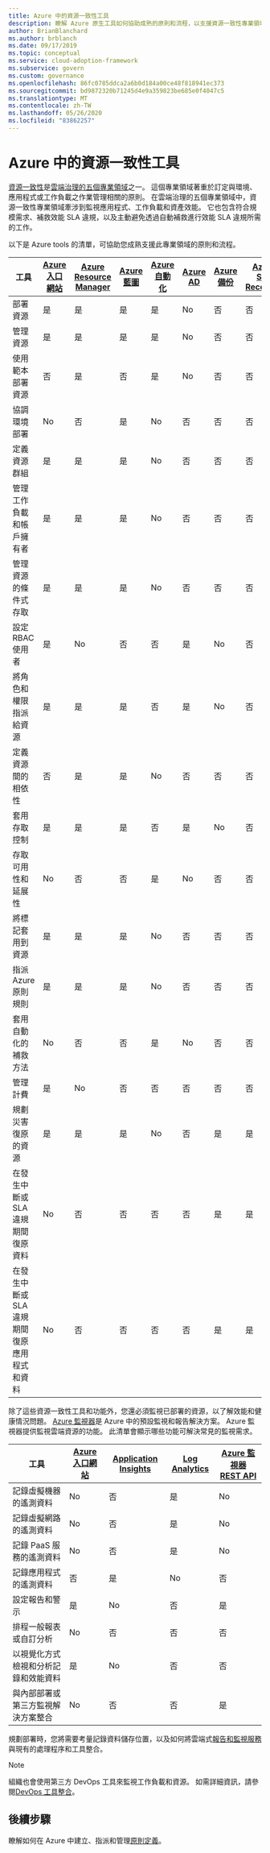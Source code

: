 ```yaml
---
title: Azure 中的資源一致性工具
description: 瞭解 Azure 原生工具如何協助成熟的原則和流程，以支援資源一致性專業領域。
author: BrianBlanchard
ms.author: brblanch
ms.date: 09/17/2019
ms.topic: conceptual
ms.service: cloud-adoption-framework
ms.subservice: govern
ms.custom: governance
ms.openlocfilehash: 86fc0785ddca2a6b0d184a00ce48f818941ec373
ms.sourcegitcommit: bd9872320b71245d4e9a359823be685e0f4047c5
ms.translationtype: MT
ms.contentlocale: zh-TW
ms.lasthandoff: 05/26/2020
ms.locfileid: "83862257"
---
```

# <a name="resource-consistency-tools-in-azure"></a>Azure 中的資源一致性工具

[資源一致性](./index.md)是[雲端治理的五個專業領域](../governance-disciplines.md)之一。 這個專業領域著重於訂定與環境、應用程式或工作負載之作業管理相關的原則。 在雲端治理的五個專業領域中，資源一致性專業領域牽涉到監視應用程式、工作負載和資產效能。 它也包含符合規模需求、補救效能 SLA 違規，以及主動避免透過自動補救進行效能 SLA 違規所需的工作。

以下是 Azure tools 的清單，可協助您成熟支援此專業領域的原則和流程。

| 工具 | [Azure 入口網站](https://azure.microsoft.com/features/azure-portal)  | [Azure Resource Manager](https://docs.microsoft.com/azure/azure-resource-manager/management/overview)  | [Azure 藍圖](https://docs.microsoft.com/azure/governance/blueprints/overview) | [Azure 自動化](https://docs.microsoft.com/azure/automation/automation-intro) | [Azure AD](https://docs.microsoft.com/azure/active-directory/fundamentals/active-directory-whatis) | [Azure 備份](https://docs.microsoft.com/azure/backup/backup-overview) | [Azure Site Recovery](https://docs.microsoft.com/azure/site-recovery/site-recovery-overview) |
|---------|---------|---------|---------|---------|---------|---------|---------|
| 部署資源                             | 是 | 是 | 是 | 是 | No  | 否 | 否 |
| 管理資源                             | 是 | 是 | 是 | 是 | No  | 否 | 否 |
| 使用範本部署資源             | 否  | 是 | 否  | 是 | No  | 否 | 否 |
| 協調環境部署          | No  | 否  | 是 | No  | 否  | 否 | 否 |
| 定義資源群組                       | 是 | 是 | 是 | No  | 否  | 否 | 否 |
| 管理工作負載和帳戶擁有者           | 是 | 是 | 是 | No  | 否  | 否 | 否 |
| 管理資源的條件式存取       | 是 | 是 | 是 | No  | 否  | 否 | 否 |
| 設定 RBAC 使用者                         | 是 | No  | 否  | 否  | 是 | No | 否 |
| 將角色和權限指派給資源 | 是 | 是 | 是 | 否  | 是 | No | 否 |
| 定義資源間的相依性        | 否  | 是 | 是 | No  | 否  | 否 | 否 |
| 套用存取控制                         | 是 | 是 | 是 | 否  | 是 | No | 否 |
| 存取可用性和延展性          | No  | 否  | 否  | 是 | No  | 否 | 否 |
| 將標記套用到資源                      | 是 | 是 | 是 | No  | 否  | 否 | 否 |
| 指派 Azure 原則規則                    | 是 | 是 | 是 | No  | 否  | 否 | 否 |
| 套用自動化的補救方法                  | No  | 否  | 否  | 是 | No  | 否 | 否 |
| 管理計費                               | 是 | No  | 否  | 否  | 否  | 否 | 否 |
| 規劃災害復原的資源         | 是 | 是 | 是 | No  | 否  | 是 | 是 |
| 在發生中斷或 SLA 違規期間復原資料     | No | 否  | 否  | 否  | 否  | 是 | 是 |
| 在發生中斷或 SLA 違規期間復原應用程式和資料     | No | 否  | 否  | 否  | 否  | 是 | 是 |

除了這些資源一致性工具和功能外，您還必須監視已部署的資源，以了解效能和健康情況問題。 [Azure 監視器](https://docs.microsoft.com/azure/azure-monitor/overview)是 Azure 中的預設監視和報告解決方案。 Azure 監視器提供監視雲端資源的功能。 此清單會顯示哪些功能可解決常見的監視需求。

| 工具 | [Azure 入口網站](https://azure.microsoft.com/features/azure-portal) | [Application Insights](https://docs.microsoft.com/azure/application-insights/app-insights-overview) | [Log Analytics](https://docs.microsoft.com/azure/azure-monitor/log-query/log-query-overview) | [Azure 監視器 REST API](https://docs.microsoft.com/rest/api/monitor) |
|----------------------------------------------------|--------------|----------------------|---------------|------------------------|
| 記錄虛擬機器的遙測資料                 | No           | 否                   | 是           | No                     |
| 記錄虛擬網路的遙測資料              | No           | 否                   | 是           | No                     |
| 記錄 PaaS 服務的遙測資料                   | No           | 否                   | 是           | No                     |
| 記錄應用程式的遙測資料                     | 否           | 是                  | No            | 否                     |
| 設定報告和警示                       | 是          | No                   | 否            | 是                    |
| 排程一般報表或自訂分析        | No           | 否                   | 否            | 否                     |
| 以視覺化方式檢視和分析記錄和效能資料     | 是          | No                   | 否            | 否                     |
| 與內部部署或第三方監視解決方案整合     | No           | 否                   | 否            | 是                    |

規劃部署時，您將需要考量記錄資料儲存位置，以及如何將雲端式[報告和監視服務](../../decision-guides/logging-and-reporting/index.md)與現有的處理程序和工具整合。

> [!NOTE]
> 組織也會使用第三方 DevOps 工具來監視工作負載和資源。 如需詳細資訊，請參閱[DevOps 工具整合](https://azure.microsoft.com/products/devops-tool-integrations)。

## <a name="next-steps"></a>後續步驟

瞭解如何在 Azure 中建立、指派和管理[原則定義](https://docs.microsoft.com/azure/governance/policy)。
